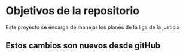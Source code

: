 # Objetivos de la repositorio

Este proyecto se encarga de manejar los planes de la liga de la justicia


## Estos cambios son nuevos desde gitHub

